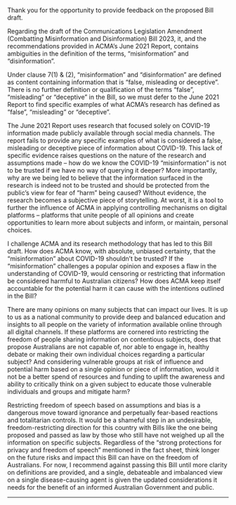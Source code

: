 Thank you for the opportunity to provide feedback on the proposed Bill draft.

Regarding the draft of the Communications Legislation Amendment (Combatting Misinformation and
Disinformation) Bill 2023, it, and the recommendations provided in ACMA’s June 2021 Report,
contains ambiguities in the definition of the terms, “misinformation” and “disinformation”.

Under clause 7(1) & (2), “misinformation” and “disinformation” are defined as content containing
information that is “false, misleading or deceptive”. There is no further definition or qualification of
the terms “false”, “misleading” or “deceptive” in the Bill, so we must defer to the June 2021 Report
to find specific examples of what ACMA’s research has defined as “false”, “misleading” or
“deceptive”.

The June 2021 Report uses research that focused solely on COVID-19 information made publicly
available through social media channels. The report fails to provide any specific examples of what is
considered a false, misleading or deceptive piece of information about COVID-19. This lack of specific
evidence raises questions on the nature of the research and assumptions made – how do we know
the COVID-19 “misinformation” is not to be trusted if we have no way of querying it deeper? More
importantly, why are we being led to believe that the information surfaced in the research is indeed
not to be trusted and should be protected from the public’s view for fear of “harm” being caused?
Without evidence, the research becomes a subjective piece of storytelling. At worst, it is a tool to
further the influence of ACMA in applying controlling mechanisms on digital platforms – platforms
that unite people of all opinions and create opportunities to learn more about subjects and inform,
or maintain, personal choices.

I challenge ACMA and its research methodology that has led to this Bill draft. How does ACMA know,
with absolute, unbiased certainty, that the “misinformation” about COVID-19 shouldn’t be trusted? If
the “misinformation” challenges a popular opinion and exposes a flaw in the understanding of
COVID-19, would censoring or restricting that information be considered harmful to Australian
citizens? How does ACMA keep itself accountable for the potential harm it can cause with the
intentions outlined in the Bill?

There are many opinions on many subjects that can impact our lives. It is up to us as a national
community to provide deep and balanced education and insights to all people on the variety of
information available online through all digital channels. If these platforms are cornered into
restricting the freedom of people sharing information on contentious subjects, does that propose
Australians are not capable of, nor able to engage in, healthy debate or making their own individual
choices regarding a particular subject? And considering vulnerable groups at risk of influence and
potential harm based on a single opinion or piece of information, would it not be a better spend of
resources and funding to uplift the awareness and ability to critically think on a given subject to
educate those vulnerable individuals and groups and mitigate harm?

Restricting freedom of speech based on assumptions and bias is a dangerous move toward ignorance
and perpetually fear-based reactions and totalitarian controls. It would be a shameful step in an
undesirable, freedom-restricting direction for this country with Bills like the one being proposed and
passed as law by those who still have not weighed up all the information on specific subjects.
Regardless of the “strong protections for privacy and freedom of speech” mentioned in the fact
sheet, think longer on the future risks and impact this Bill can have on the freedom of Australians.
For now, I recommend against passing this Bill until more clarity on definitions are provided, and a
single, debateable and imbalanced view on a single disease-causing agent is given the updated
considerations it needs for the benefit of an informed Australian Government and public.


-----

